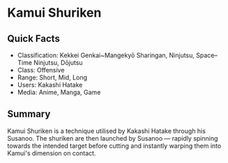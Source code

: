 # Kamui Shuriken

## Quick Facts
- Classification: Kekkei Genkai~Mangekyō Sharingan, Ninjutsu, Space–Time Ninjutsu, Dōjutsu
- Class: Offensive
- Range: Short, Mid, Long
- Users: Kakashi Hatake
- Media: Anime, Manga, Game

## Summary
Kamui Shuriken is a technique utilised by Kakashi Hatake through his Susanoo. The shuriken are then launched by Susanoo — rapidly spinning towards the intended target before cutting and instantly warping them into Kamui's dimension on contact.
